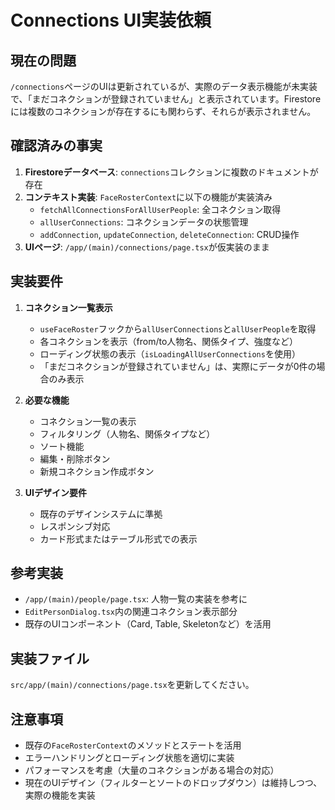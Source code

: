 # Connections UI実装依頼

## 現在の問題
`/connections`ページのUIは更新されているが、実際のデータ表示機能が未実装で、「まだコネクションが登録されていません」と表示されています。Firestoreには複数のコネクションが存在するにも関わらず、それらが表示されません。

## 確認済みの事実
1. **Firestoreデータベース**: `connections`コレクションに複数のドキュメントが存在
2. **コンテキスト実装**: `FaceRosterContext`に以下の機能が実装済み
   - `fetchAllConnectionsForAllUserPeople`: 全コネクション取得
   - `allUserConnections`: コネクションデータの状態管理
   - `addConnection`, `updateConnection`, `deleteConnection`: CRUD操作
3. **UIページ**: `/app/(main)/connections/page.tsx`が仮実装のまま

## 実装要件
1. **コネクション一覧表示**
   - `useFaceRoster`フックから`allUserConnections`と`allUserPeople`を取得
   - 各コネクションを表示（from/to人物名、関係タイプ、強度など）
   - ローディング状態の表示（`isLoadingAllUserConnections`を使用）
   - 「まだコネクションが登録されていません」は、実際にデータが0件の場合のみ表示

2. **必要な機能**
   - コネクション一覧の表示
   - フィルタリング（人物名、関係タイプなど）
   - ソート機能
   - 編集・削除ボタン
   - 新規コネクション作成ボタン

3. **UIデザイン要件**
   - 既存のデザインシステムに準拠
   - レスポンシブ対応
   - カード形式またはテーブル形式での表示

## 参考実装
- `/app/(main)/people/page.tsx`: 人物一覧の実装を参考に
- `EditPersonDialog.tsx`内の関連コネクション表示部分
- 既存のUIコンポーネント（Card, Table, Skeletonなど）を活用

## 実装ファイル
`src/app/(main)/connections/page.tsx`を更新してください。

## 注意事項
- 既存の`FaceRosterContext`のメソッドとステートを活用
- エラーハンドリングとローディング状態を適切に実装
- パフォーマンスを考慮（大量のコネクションがある場合の対応）
- 現在のUIデザイン（フィルターとソートのドロップダウン）は維持しつつ、実際の機能を実装